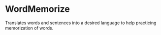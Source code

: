 # WordMemorize

Translates words and sentences into a desired language to help practicing memorization of words.

